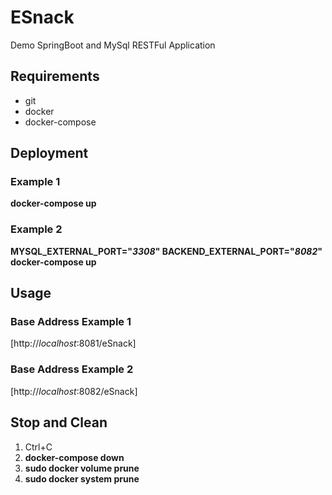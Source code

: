 # ESnack
Demo SpringBoot and MySql RESTFul Application
## Requirements
- git
- docker
- docker-compose
## Deployment
### Example 1
**docker-compose up**
### Example 2
**MYSQL_EXTERNAL_PORT="*3308*" BACKEND_EXTERNAL_PORT="*8082*" docker-compose up**

## Usage
### Base Address Example 1
[http://*localhost*:8081/eSnack]
### Base Address Example 2
[http://*localhost*:8082/eSnack]

## Stop and Clean
1. Ctrl+C
2. **docker-compose down**
3. **sudo docker volume prune**
4. **sudo docker system prune**